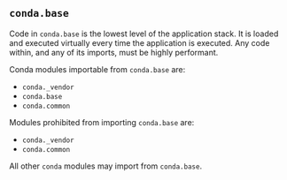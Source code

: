 ## `conda.base`

Code in `conda.base` is the lowest level of the application stack.  It is loaded and executed
virtually every time the application is executed. Any code within, and any of its imports, must
be highly performant.

Conda modules importable from `conda.base` are:

- `conda._vendor`
- `conda.base`
- `conda.common`

Modules prohibited from importing `conda.base` are:

- `conda._vendor`
- `conda.common`

All other `conda` modules may import from `conda.base`.
